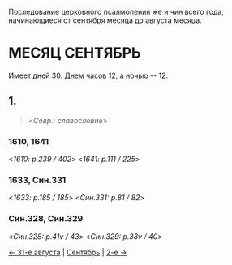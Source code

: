 
Последование церковного псалмопения же и чин всего года, начинающиеся от сентября месяца до августа месяца.

# МЕСЯЦ СЕНТЯБРЬ

Имеет дней 30. Днем часов 12, а ночью -- 12.

## 1. 

> <*Совр.: славословие*>


### 1610, 1641

<*1610: p.239 / 402*>
<*1641: p.111 / 225*>


### 1633, Син.331

<*1633: p.185 / 185*>
<*Син.331: p.81 / 82*>


### Син.328, Син.329

<*Син.328: p.41v / 43*>
<*Син.329: p.38v / 40*>


[← 31-е августа](../08_august/08_31_SAB.ru.md) | [Сентябрь](README.md#1-й) | [2-е →](09_02_SAB.ru.md)
